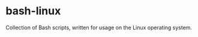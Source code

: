 bash-linux
==========

Collection of Bash scripts, written for usage on the Linux operating system.
